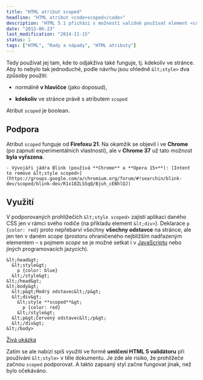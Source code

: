 ```yaml
---
title: "HTML atribut scoped"
headline: "HTML atribut <code>scoped</code>"
description: "HTML 5.1 přichází s možností validně používat element <code>&lt;style></code> i mimo část <code>&lt;head></code>."
date: "2013-06-23"
last_modification: "2014-11-15"
status: 1
tags: ["HTML", "Rady a nápady", "HTML atributy"]
---
```


Tedy používat jej tam, kde to odjakživa také funguje, tj. kdekoliv ve stránce. Aby to nebylo tak jednoduché, podle návrhu jsou ohledně `&lt;style>` dva způsoby použití:

  - normálně **v hlavičce** (jako doposud),

  - **kdekoliv** ve stránce právě s atributem `scoped`

Atribut `scoped` je boolean.

## Podpora

Atribut `scoped` funguje od **Firefoxu 21**. Na okamžik se objevil i ve **Chrome** (po zapnutí experimentálních vlastností), ale v **Chrome 37** už tato možnost **byla vyřazena**.

    - Vývojáři jádra Blink (používá **Chrome** a **Opera 15+**): [Intent to remove &lt;style scoped>](https://groups.google.com/a/chromium.org/forum/#!searchin/blink-dev/scoped/blink-dev/R1x18ZLS5qQ/Bjuh_cENhlQJ)

## Využití

V podporovaných prohlížečích `&lt;style scoped>` zajistí aplikaci daného CSS jen v rámci svého rodiče (na příkladu element `&lt;div>`). Deklarace `p {color: red}` proto nepřebarví všechny **všechny odstavce** na stránce, ale jen ten v daném *scope* (prostoru ohraničeného nejbližším nadřazeným elementem – s pojmem *scope* se je možné setkat i v [JavaScriptu](/scope) nebo jiných programovacích jazycích).

```
&lt;head&gt;
  &lt;style&gt;
    p {color: blue}
  &lt;/style&gt;
&lt;/head&gt;
&lt;body&gt;
  &lt;p&gt;Modrý odstavec&lt;/p&gt;
  &lt;div&gt;
    &lt;style **scoped**&gt;
      p {color: red}
    &lt;/style&gt;      
  &lt;p&gt;Červený odstavec&lt;/p&gt;
  &lt;/div&gt;
&lt;/body>
```

[Živá ukázka](http://kod.djpw.cz/fmhb)

Zatím se ale nabízí spíš využití ve formě **umlčení HTML 5 validátoru** při používání `&lt;style>` v těle dokumentu. Je zde ale risiko, že prohlížeče začnou `scoped` podporovat. A takto zapsaný styl začne fungovat jinak, než bylo očekáváno.